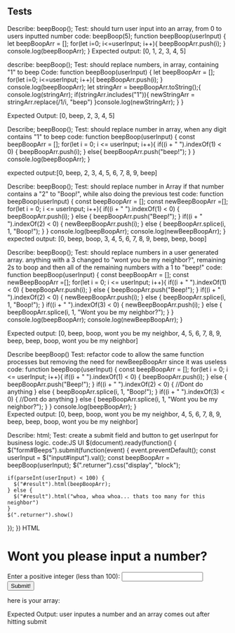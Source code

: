 ## Tests
Describe: beepBoop();
Test: should turn user input into an array, from 0 to users inputted number
code: beepBoop(5);
function beepBoop(userInput) {
  let beepBoopArr = [];
  for(let i=0; i<=userInput; i++){
    beepBoopArr.push(i);
  }
  console.log(beepBoopArr);
}
Expected output: [0, 1, 2, 3, 4, 5]

describe: beepBoop();
Test: should replace numbers, in array, containing "1" to beep
Code:
function beepBoop(userInput) {
  let beepBoopArr = [];
  for(let i=0; i<=userInput; i++){
    beepBoopArr.push(i);
  } console.log(beepBoopArr);
  let stringArr = beepBoopArr.toString();{
    console.log(stringArr);
    if(stringArr.includes("1")){
      newStringArr = stringArr.replace(/1/i, "beep")
    }console.log(newStringArr);
  }
  }

Expected Output: [0, beep, 2, 3, 4, 5]

Describe; beepBoop();
Test: should replace number in array, when any digit contains "1" to beep
code: 
function beepBoop(userInput) {
  const beepBoopArr = [];
  for(let i = 0; i <= userInput; i++){
    if((i + " ").indexOf(1) < 0) {
      beepBoopArr.push(i);
    } else{
      beepBoopArr.push("beep!");
    }
  }
  console.log(beepBoopArr);
}

expected output:[0, beep, 2, 3, 4, 5, 6, 7, 8, 9, beep]

Describe: beepBoop();
Test: should replace number in Array if that number contains a "2" to "Boop!", while also doing the previous test
code:
function beepBoop(userInput) {
  const beepBoopArr = [];
  const newBeepBoopArr =[];
  for(let i = 0; i <= userInput; i++){
    if((i + " ").indexOf(1) < 0) {
      beepBoopArr.push(i);
      } else {
        beepBoopArr.push("Beep!");
        } 
    if((i + " ").indexOf(2) < 0) {
      newBeepBoopArr.push(i);
    } else {
      beepBoopArr.splice(i, 1, "Boop!");
      }
        } console.log(beepBoopArr);
        console.log(newBeepBoopArr);
        }   
expected output: [0, beep, boop, 3, 4, 5, 6, 7, 8, 9, beep, beep, boop]

Describe: beepBoop();
Test: should replace numbers in a user generated array. anything with a 3 changed to "wont you be my neighbor?", remaining 2s to boop and then all of the remaining numbers with a 1 to "beep!"
code:
    function beepBoop(userInput) {
      const beepBoopArr = [];
      const newBeepBoopArr =[];
      for(let i = 0; i <= userInput; i++){
        if((i + " ").indexOf(1) < 0) {
          beepBoopArr.push(i);
          } else {
            beepBoopArr.push("Beep!");
            } 
        if((i + " ").indexOf(2) < 0) {
          newBeepBoopArr.push(i);
        } else {
          beepBoopArr.splice(i, 1, "Boop!");
          }
        if((i + " ").indexOf(3) < 0) {
            newBeepBoopArr.push(i);
          } else {
            beepBoopArr.splice(i, 1, "Wont you be my neighbor?");
            }
        } console.log(beepBoopArr);
        console.log(newBeepBoopArr);
        }   

Expected output: [0, beep, boop, wont you be my neighbor, 4, 5, 6, 7, 8, 9, beep, beep, boop, wont you be my neighbor]

Describe beepBoop()
Test: refactor code to allow the same function processes but removing the need for newBeepBoopArr since it was useless
code:
    function beepBoop(userInput) {
      const beepBoopArr = [];
      for(let i = 0; i <= userInput; i++){
        if((i + " ").indexOf(1) < 0) {
          beepBoopArr.push(i);
          } else {
            beepBoopArr.push("Beep!");
            } 
        if((i + " ").indexOf(2) < 0) {
          //Dont do anything
        } else {
          beepBoopArr.splice(i, 1, "Boop!");
          }
        if((i + " ").indexOf(3) < 0) {
            //Dont do anything
          } else {
            beepBoopArr.splice(i, 1, "Wont you be my neighbor?");
            }
        } console.log(beepBoopArr);
        }  
Expected output: [0, beep, boop, wont you be my neighbor, 4, 5, 6, 7, 8, 9, beep, beep, boop, wont you be my neighbor]


Describe: html;
Test: create a submit field and button to get userInput for business logic.
code:JS UI
$(document).ready(function() {
  $("form#Beeps").submit(function(event) {
    event.preventDefault();
    const userInput = $("input#input").val();
    const beepBoopArr = beepBoop(userInput);
    $(".returner").css("display", "block");

    if(parseInt(userInput) < 100) {
      $("#result").html(beepBoopArr);
    } else {
      $("#result").html("whoa, whoa whoa... thats too many for this neighbor")
    }
    $(".returner").show()
  });
})
HTML
<!DOCTYPE html>
<html lang="en-US">
<head>
  <link href="css/bootstrap.css" rel="stylesheet" type="text/css">
  <link href="css/styles.css" rel="stylesheet" type="text/css">
  <script src="js/jquery-3.6.0.js"></script>
  <script src="js/scripts.js"></script>
  <title>Beeps and Boops</title>
</head>
<body>
<h1>Wont you please input a number?</h1>
  <div class="container">
  <form id="Beeps">
    <div class="form-group">
      <label for="input">Enter a positive integer (less than 100):</label>
      <input id="input" type="number" >
      <br>
    </div>
      <button type="submit" class="btn btn-success">Submit!</button>
  </form>

  <div class="returner">
  <p>here is your array: <span id="result"></span></p>
  </div>
  </div>
</body>
</html>
Expected Output: user inputes a number and an array comes out after hitting submit